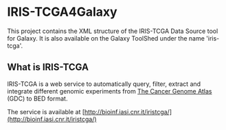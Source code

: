 # IRIS-TCGA4Galaxy
This project contains the XML structure of the IRIS-TCGA Data Source tool for Galaxy.
It is also available on the Galaxy ToolShed under the name 'iris-tcga'.

## What is IRIS-TCGA
IRIS-TCGA is a web service to automatically query, filter, extract and integrate different genomic experiments from [The Cancer Genome Atlas](https://cancergenome.nih.gov/) (GDC) to BED format.

The service is available at [http://bioinf.iasi.cnr.it/iristcga/](http://bioinf.iasi.cnr.it/iristcga/)
